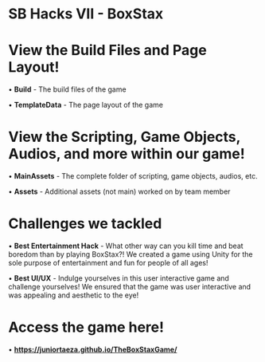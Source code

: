 # SB Hacks VII - BoxStax

# View the Build Files and Page Layout!

  • **Build** - The build files of the game
  
  • **TemplateData** - The page layout of the game
  
# View the Scripting, Game Objects, Audios, and more within our game!

  • **MainAssets** - The complete folder of scripting, game objects, audios, etc.
  
  • **Assets** - Additional assets (not main) worked on by team member
  
# Challenges we tackled

  • **Best Entertainment Hack** - What other way can you kill time and beat boredom than by playing BoxStax?! We created a game using Unity for the sole purpose of entertainment and fun for people of all ages!
  
  • **Best UI/UX** - Indulge yourselves in this user interactive game and challenge yourselves! We ensured that the game was user interactive and was appealing and aesthetic to the eye!
  
# Access the game here!
  
  • **https://juniortaeza.github.io/TheBoxStaxGame/**
